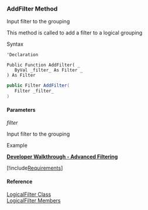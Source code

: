 ﻿### AddFilter Method

Input filter to the grouping

This method is called to add a filter to a logical grouping

Syntax

```vbnet
'Declaration

Public Function AddFilter( _
   ByVal _filter_ As Filter _
) As Filter
```

```csharp
public Filter AddFilter( 
   Filter _filter_
)
```

#### Parameters

_filter_

Input filter to the grouping

Example

[**Developer Walkthrough - Advanced Filtering**](/articles/walkthroughs/filtering.md)

[!include[Requirements](../partials/requirements.md)]

#### Reference

[LogicalFilter Class](fcSDK~FChoice.Foundation.Filters.LogicalFilter.md)  
[LogicalFilter Members](fcSDK~FChoice.Foundation.Filters.LogicalFilter_members.md)